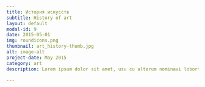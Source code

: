 ```yaml
---
title: История искусств
subtitle: History of art
layout: default
modal-id: 9
date: 2015-05-01
img: roundicons.png
thumbnail: art_history-thumb.jpg
alt: image-alt
project-date: May 2015
category: art
description: Lorem ipsum dolor sit amet, usu cu alterum nominavi lobortis. At duo novum diceret. Tantas apeirian vix et, usu sanctus postulant inciderint ut, populo diceret necessitatibus in vim. Cu eum dicam feugiat noluisse.

---
```

